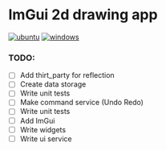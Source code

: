 # ImGui 2d drawing app #

[![ubuntu](https://github.com/EvgeniNF/imgui_2d_draw/actions/workflows/cmake-linux-workflow.yaml/badge.svg)](https://github.com/EvgeniNF/imgui_2d_draw/actions/workflows/cmake-linux-workflow.yaml)
[![windows](https://github.com/EvgeniNF/imgui_2d_draw/actions/workflows/cmake-windows-workflow.yaml/badge.svg)](https://github.com/EvgeniNF/imgui_2d_draw/actions/workflows/cmake-windows-workflow.yaml)

### TODO:

- [ ] Add thirt_party for reflection
- [ ] Create data storage
- [ ] Write unit tests
- [ ] Make command service (Undo Redo)
- [ ] Write unit tests
- [ ] Add ImGui
- [ ] Write widgets
- [ ] Write ui service
